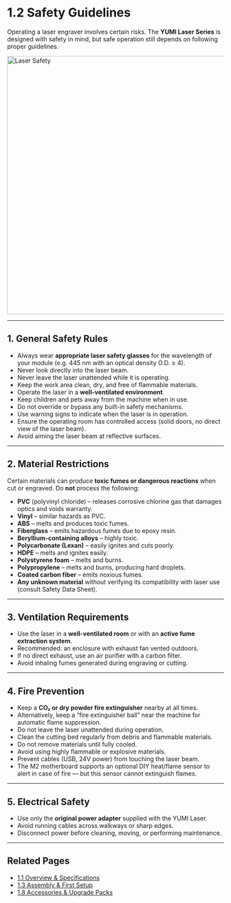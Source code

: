 # 1.2 Safety Guidelines

Operating a laser engraver involves certain risks.
The **YUMI Laser Series** is designed with safety in mind, but safe operation still depends on following proper guidelines.

<img src="../../img/Yumi_laser/safety/laser_safety.png" width="600" alt="Laser Safety">

---

## 1. General Safety Rules

* Always wear **appropriate laser safety glasses** for the wavelength of your module (e.g. 445 nm with an optical density O.D. ≥ 4).
* Never look directly into the laser beam.
* Never leave the laser unattended while it is operating.
* Keep the work area clean, dry, and free of flammable materials.
* Operate the laser in a **well-ventilated environment**.
* Keep children and pets away from the machine when in use.
* Do not override or bypass any built-in safety mechanisms.
* Use warning signs to indicate when the laser is in operation.
* Ensure the operating room has controlled access (solid doors, no direct view of the laser beam).
* Avoid aiming the laser beam at reflective surfaces.

---

## 2. Material Restrictions

Certain materials can produce **toxic fumes or dangerous reactions** when cut or engraved.
Do **not** process the following:

* **PVC** (polyvinyl chloride) – releases corrosive chlorine gas that damages optics and voids warranty.
* **Vinyl** – similar hazards as PVC.
* **ABS** – melts and produces toxic fumes.
* **Fiberglass** – emits hazardous fumes due to epoxy resin.
* **Beryllium-containing alloys** – highly toxic.
* **Polycarbonate (Lexan)** – easily ignites and cuts poorly.
* **HDPE** – melts and ignites easily.
* **Polystyrene foam** – melts and burns.
* **Polypropylene** – melts and burns, producing hard droplets.
* **Coated carbon fiber** – emits noxious fumes.
* **Any unknown material** without verifying its compatibility with laser use (consult Safety Data Sheet).

---

## 3. Ventilation Requirements

* Use the laser in a **well-ventilated room** or with an **active fume extraction system**.
* Recommended: an enclosure with exhaust fan vented outdoors.
* If no direct exhaust, use an air purifier with a carbon filter.
* Avoid inhaling fumes generated during engraving or cutting.

---

## 4. Fire Prevention

* Keep a **CO₂ or dry powder fire extinguisher** nearby at all times.
* Alternatively, keep a “fire extinguisher ball” near the machine for automatic flame suppression.
* Do not leave the laser unattended during operation.
* Clean the cutting bed regularly from debris and flammable materials.
* Do not remove materials until fully cooled.
* Avoid using highly flammable or explosive materials.
* Prevent cables (USB, 24V power) from touching the laser beam.
* The M2 motherboard supports an optional DIY heat/flame sensor to alert in case of fire — but this sensor cannot extinguish flames.

---

## 5. Electrical Safety

* Use only the **original power adapter** supplied with the YUMI Laser.
* Avoid running cables across walkways or sharp edges.
* Disconnect power before cleaning, moving, or performing maintenance.

---

## Related Pages

* [1.1 Overview & Specifications](Yumi_Laser/Yumi_Laser_Overview.md)
* [1.3 Assembly & First Setup](https://www.dropbox.com/scl/fi/padqpqt2lru4ei1qlo9q2/LA4-Notice-V0.8.pdf?rlkey=9mbpopw79ce0kvnbask1epanf&e=1&st=e0222g5e&dl=1)
* [1.8 Accessories & Upgrade Packs](Yumi_Laser/Yumi_Laser_Accessories.md)

